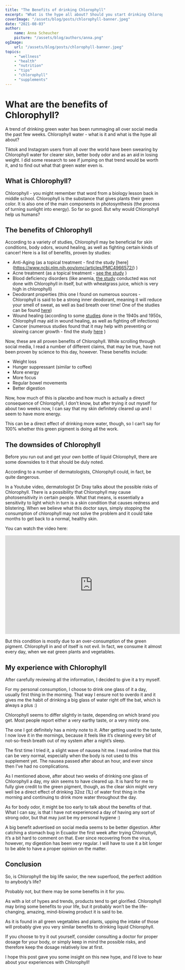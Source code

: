 ```yaml
---
title: "The Benefits of drinking Chlorophyll"
excerpt: "What is the hype all about? Should you start drinking Chlorophyll?"
coverImage: "/assets/blog/posts/chlorophyll-banner.jpeg"
date: "2021-08-03"
author:
    name: Anna Scheucher
    picture: "/assets/blog/authors/anna.png"
ogImage:
    url: "/assets/blog/posts/chlorophyll-banner.jpeg"
topics:
    - "wellness"
    - "health"
    - "nutrition"
    - "tips"
    - "chlorophyll"
    - "supplements"
---
```


<p class="text-left font-serif">

# What are the benefits of Chlorophyll?

A trend of drinking green water has been rummaging all over social media the past few weeks. Chlorophyll water - what is it and what is the hype all about?

Tiktok and Instagram users from all over the world have been swearing by Chlorophyll water for clearer skin, better body odor and as an aid in losing weight. I did some research to see if jumping on that trend would be worth it, and to find out what that green water even is. 

## What is Chlorophyll?

Chlorophyll - you might remember that word from a biology lesson back in middle school. Chlorophyll is the substance that gives plants their green color. It is also one of the main components in photosynthesis (the process of turning sunlight into energy). So far so good. But why would Chlorophyll help us humans? 

## The benefits of Chlorophyll

According to a variety of studies, Chlorophyll may be beneficial for skin conditions, body odors, wound healing, as well as fighting certain kinds of cancer! Here is a list of benefits, proven by studies:

- Anti-Aging (as a topical treatment - find the study [here] (https://www.ncbi.nlm.nih.gov/pmc/articles/PMC4966572/) ) 
- Acne treatment (as a topical treatment - [see the study](https://jddonline.com/articles/dermatology/S1545961615P0589X) ) 
- Blood deficiency disorders (like anemia, [the study](https://www.semanticscholar.org/paper/A-pilot-study-on-wheat-grass-juice-for-its-and-on-Chauhan/73f2bb7c0b1129b5da66ca284eb2294d956fa9d2?p2df) conducted was not done with Chlorophyll in itself, but with wheatgrass juice, which is very high in chlorophyll) 
- Deodorant properties (this one I found on numerous sources - Chlorophyll is said to be a strong inner deodorant, meaning it will reduce your smell of sweat, as well as bad breath over time! One of the studies can be found [here](https://agsjournals.onlinelibrary.wiley.com/doi/full/10.1111/j.1532-5415.1980.tb00124.x)) 
- Wound healing (according to some [studies](https://www.americanjournalofsurgery.com/article/0002-9610(47)90287-0/fulltext) done in the 1940s and 1950s, Chlorophyll may  aid in wound healing, as well as fighting off infections) 
- Cancer (numerous studies found that it may help with preventing or slowing cancer growth - find the study [here](https://www.tandfonline.com/doi/full/10.1080/01635581.2015.990573?scroll=top&needAccess=true&) ) 

Now, these are all proven benefits of Chlorophyll. While scrolling through social media, I read a number of different claims, that may be true, have not been proven by science to this day, however. These benefits include: 
<ul class="list-disc">
<li>Weight loss
<li>Hunger suppressant (similar to coffee) 
<li>More energy 
<li>More focus 
<li>Regular bowel movements 
<li>Better digestion
</ul>

Now, how much of this is placebo and how much is actually a direct consequence of Chlorophyll, I don’t know, but after trying it out myself for about two weeks now, I can say that my skin definitely cleared up and I seem to have more energy. 

This can be a direct effect of drinking more water, though, so I can’t say for 100% whether this green pigment is doing all the work. 

## The downsides of Chlorophyll 

Before you run out and get your own bottle of liquid Chlorophyll, there are some downsides to it that should be duly noted. 

According to a number of dermatologists, Chlorophyll could, in fact, be quite dangerous.

In a Youtube video, dermatologist Dr Dray talks about the possible risks of Chlorophyll. There is a possibility that Chlorophyll may cause photosensitivity in certain people. What that means, is essentially a sensitivity to light which in turn is a skin condition that causes redness and blistering. When we believe what this doctor says, simply stopping the consumption of chlorophyll may not solve the problem and it could take months to get back to a normal, healthy skin.

You can watch the video here:

 <iframe width="560" height="315" src="https://www.youtube.com/embed/a87sHnm9i8E" title="YouTube video player" frameborder="0" allow="accelerometer; autoplay; clipboard-write; encrypted-media; gyroscope; picture-in-picture" allowfullscreen></iframe> 

But this condition is mostly due to an over-consumption of the green pigment. Chlorophyll in and of itself is not evil. In fact, we consume it almost every day, when we eat green plants and vegetables. 

## My experience with Chlorophyll

After carefully reviewing all the information, I decided to give it a try myself. 

For my personal consumption, I choose to drink one glass of it a day, usually first thing in the morning. That way I ensure not to overdo it and it gives me the habit of drinking a big glass of water right off the bat, which is always a plus :) 

Chlorophyll seems to differ slightly in taste, depending on which brand you get. Most people report either a very earthy taste, or a very minty one. 

The one I got definitely has a minty note to it. After getting used to the taste, I now love it in the mornings, because it feels like it’s cleaning every bit of not-so-fresh breath out of my system after a night’s sleep. 

The first time I tried it, a slight wave of nausea hit me. I read online that this can be very normal, especially when the body is not used to this supplement yet. The nausea passed after about an hour, and ever since then I’ve had no complications. 

As I mentioned above, after about two weeks of drinking one glass of Chlorophyll a day, my skin seems to have cleared up. It is hard for me to fully give credit to the green pigment, though, as the clear skin might very well be a direct effect of drinking 32oz (1L) of water first thing in the morning and continuing to drink more water throughout the day. 

As for body odor, it might be too early to talk about the benefits of that. What I can say, is that I have not experienced a day of having any sort of strong odor, but that may just be my personal hygiene :) 

A big benefit advertised on social media seems to be better digestion. After catching a stomach bug in Ecuador the first week after trying Chlorophyll, it’s a bit hard to comment on that. Ever since recovering from the virus, however, my digestion has been very regular. I will have to use it a bit longer to be able to have a proper opinion on the matter. 

## Conclusion 

So, is Chlorophyll the big life savior, the new superfood, the perfect addition to anybody’s life? 

Probably not, but there may be some benefits in it for you. 

As with a lot of hypes and trends, products tend to get glorified. Chlorophyll may bring some benefits to your life, but it probably won’t be the life-changing, amazing, mind-blowing product it is said to be. 

As it is found in all green vegetables and plants, upping the intake of those will probably give you very similar benefits to drinking liquid Chlorophyll. 

If you choose to try it out yourself, consider consulting a doctor for proper dosage for your body, or simply keep in mind the possible risks, and therefore keep the dosage relatively low at first. 

I hope this post gave you some insight on this new hype, and I’d love to hear about your experiences with Chlorophyll!


##

<p class="text-left font-serif"></p>
